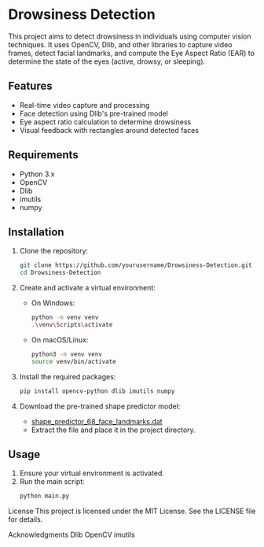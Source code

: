# Drowsiness Detection

This project aims to detect drowsiness in individuals using computer vision techniques. It uses OpenCV, Dlib, and other libraries to capture video frames, detect facial landmarks, and compute the Eye Aspect Ratio (EAR) to determine the state of the eyes (active, drowsy, or sleeping).

## Features

- Real-time video capture and processing
- Face detection using Dlib's pre-trained model
- Eye aspect ratio calculation to determine drowsiness
- Visual feedback with rectangles around detected faces

## Requirements

- Python 3.x
- OpenCV
- Dlib
- imutils
- numpy

## Installation

1. Clone the repository:
    ```sh
    git clone https://github.com/yourusername/Drowsiness-Detection.git
    cd Drowsiness-Detection
    ```

2. Create and activate a virtual environment:
    - On Windows:
        ```sh
        python -m venv venv
        .\venv\Scripts\activate
        ```
    - On macOS/Linux:
        ```sh
        python3 -m venv venv
        source venv/bin/activate
        ```

3. Install the required packages:
    ```sh
    pip install opencv-python dlib imutils numpy
    ```

4. Download the pre-trained shape predictor model:
    - [shape_predictor_68_face_landmarks.dat](http://dlib.net/files/shape_predictor_68_face_landmarks.dat.bz2)
    - Extract the file and place it in the project directory.

## Usage

1. Ensure your virtual environment is activated.
2. Run the main script:
    ```sh
    python main.py
    ```

License
This project is licensed under the MIT License. See the LICENSE file for details.

Acknowledgments
Dlib
OpenCV
imutils
